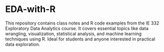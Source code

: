 # EDA-with-R
This repository contains class notes and R code examples from the IE 332 Exploratory Data Analytics course. It covers essential topics like data wrangling, visualization, statistical analysis, and machine learning techniques using R. Ideal for students and anyone interested in practical data exploration.
